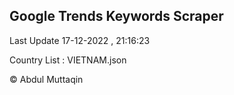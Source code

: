 

## Google Trends Keywords Scraper 
 
Last Update 17-12-2022 , 21:16:23

Country List :
VIETNAM.json



© Abdul Muttaqin 
